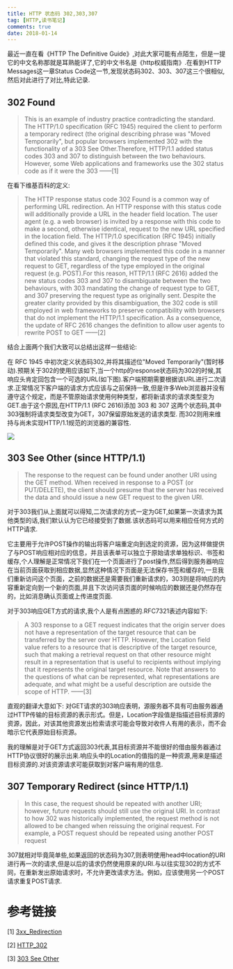 ```yaml
---
title: HTTP 状态码 302,303,307
tag: [HTTP,读书笔记]
comments: true
date: 2018-01-14
---
```







最近一直在看《HTTP The Definitive Guide》,对此大家可能有点陌生，但是一提它的中文名称那就是耳熟能详了,它的中文书名是《http权威指南》.在看到HTTP Messages这一章Status Code这一节,发现状态码302、303、307这三个很相似,然后对此进行了对比,特此记录.

## 302 Found

>This is an example of industry practice contradicting the standard. The HTTP/1.0 specification (RFC 1945) required the client to perform a temporary redirect (the original describing phrase was "Moved Temporarily", but popular browsers implemented 302 with the functionality of a 303 See Other.Therefore, HTTP/1.1 added status codes 303 and 307 to distinguish between the two behaviours. However, some Web applications and frameworks use the 302 status code as if it were the 303 ——[1]

在看下维基百科的定义:

>The HTTP response status code 302 Found is a common way of performing URL redirection.
An HTTP response with this status code will additionally provide a URL in the header field location. The user agent (e.g. a web browser) is invited by a response with this code to make a second, otherwise identical, request to the new URL specified in the location field. The HTTP/1.0 specification (RFC 1945) initially defined this code, and gives it the description phrase "Moved Temporarily".
Many web browsers implemented this code in a manner that violated this standard, changing the request type of the new request to GET, regardless of the type employed in the original request (e.g. POST).For this reason, HTTP/1.1 (RFC 2616) added the new status codes 303 and 307 to disambiguate between the two behaviours, with 303 mandating the change of request type to GET, and 307 preserving the request type as originally sent. Despite the greater clarity provided by this disambiguation, the 302 code is still employed in web frameworks to preserve compatibility with browsers that do not implement the HTTP/1.1 specification.
As a consequence, the update of RFC 2616 changes the definition to allow user agents to rewrite POST to GET ——[2]

结合上面两个我们大致可以总结出这样一些结论:

在 RFC 1945 中初次定义状态码302,并将其描述位"Moved Temporarily"(暂时移动).预期关于302的使用应该如下,当一个http的response状态码为302的时候,其响应头肯定回包含一个可选的URL(如下图).客户端预期需要根据该URL进行二次请求.正常情况下客户端的请求方式应该与之前保持一致,但是许多Web浏览器并没有遵守这个规定，而是不管原始请求使用何种类型，都将新请求的请求类型变为GET.由于这个原因,在HTTP/1.1 (RFC 2616)添加 303 和 307 这两个状态码,其中 303强制将请求类型改变为GET，307保留原始发送的请求类型. 而302则用来维持与尚未实现HTTP/1.1规范的浏览器的兼容性.

![](http://ww1.sinaimg.cn/large/006wYWbGly1fng94l5z7bj30fr09z3ym.jpg)

## 303 See Other (since HTTP/1.1)

>The response to the request can be found under another URI using the GET method. When received in response to a POST (or PUT/DELETE), the client should presume that the server has received the data and should issue a new GET request to the given URI.

对于303我们从上面就可以得知,二次请求的方式一定为GET,如果第一次请求为其他类型的话,我们默认认为它已经接受到了数据.该状态码可以用来相应任何方式的HTTP请求.

它主要用于允许POST操作的输出将客户端重定向到选定的资源，因为这样做提供了与POST响应相对应的信息，并且该表单可以独立于原始请求单独标识、书签和缓存,个人理解是正常情况下我们在一个页面进行了post操作,然后得到服务器响应在当前页面获取到相应数据,显然这种情况下页面是无法保存书签和缓存的,一旦我们重新访问这个页面，之前的数据还是需要我们重新请求的，303则是将响应的内容重新定向到一个新的页面,并且下次访问该页面的时候响应的数据还是仍然存在的，比如消息确认页面或上传进度页面.

对于303响应GET方式的请求,我个人是有点困惑的.RFC7321表述内容如下:
>A 303 response to a GET request indicates that the origin server does not have a representation of the target resource that can be transferred by the server over HTTP.  However, the Location field value refers to a resource that is descriptive of the target resource, such that making a retrieval request on that other resource might result in a representation that is useful to recipients without implying that it represents the original target resource.  Note that answers to the questions of what can be represented, what representations are adequate, and what might be a useful description are outside the scope of HTTP. ——[3]


直观的翻译大意如下:
对GET请求的303响应表明，源服务器不具有可由服务器通过HTTP传输的目标资源的表示形式。但是，Location字段值是指描述目标资源的资源，因此，对该其他资源发出检索请求可能会导致对收件人有用的表示，而不会暗示它代表原始目标资源。

我的理解是对于GET方式返回303代表,其目标资源并不能很好的借由服务器通过HTTP协议很好的展示出来.响应头中的Location的值指的是一种资源,用来是描述目标资源的.对该资源请求可能获取到对客户端有用的信息.

## 307 Temporary Redirect (since HTTP/1.1)

>In this case, the request should be repeated with another URI; however, future requests should still use the original URI. In contrast to how 302 was historically implemented, the request method is not allowed to be changed when reissuing the original request. For example, a POST request should be repeated using another POST request

307就相对毕竟简单些,如果返回的状态码为307,则表明使用head中location的URI进行再一次的请求,但是以后的请求仍然使用原来的URI.与以往实现302的方式不同，在重新发出原始请求时，不允许更改请求方法。例如，应该使用另一个POST请求重复POST请求.


# 参考链接

[1] [3xx_Redirection](https://en.wikipedia.org/wiki/List_of_HTTP_status_codes#3xx_Redirection)

[2] [HTTP_302](https://en.wikipedia.org/wiki/HTTP_302)

[3] [303 See Other](https://tools.ietf.org/html/rfc7231#section-6.4.4)